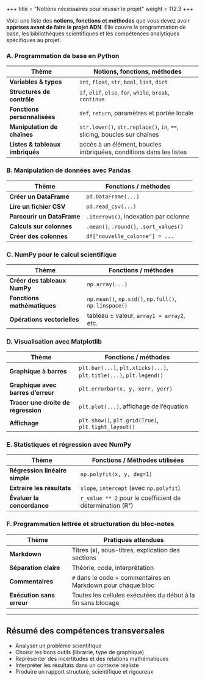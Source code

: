 +++
title = "Notions nécessaires pour réussir le projet"
weight = 112.3
+++

Voici une liste des **notions, fonctions et méthodes** que vous devez avoir **apprises avant de faire le projet ADN**. Elle couvre la programmation de base, les bibliothèques scientifiques et les compétences analytiques spécifiques au projet.



### A. Programmation de base en Python

| Thème                           | Notions, fonctions, méthodes                                             |
| ------------------------------- | ------------------------------------------------------------------------ |
| **Variables & types**           | `int`, `float`, `str`, `bool`, `list`, `dict`                            |
| **Structures de contrôle**      | `if`, `elif`, `else`, `for`, `while`, `break`, `continue`                |
| **Fonctions personnalisées**    | `def`, `return`, paramètres et portée locale                             |
| **Manipulation de chaînes**     | `str.lower()`, `str.replace()`, `in`, `==`, slicing, boucles sur chaînes |
| **Listes & tableaux imbriqués** | accès à un élément, boucles imbriquées, conditions dans les listes       |


### B. Manipulation de données avec Pandas

| Thème                      | Fonctions / méthodes                    |
| -------------------------- | --------------------------------------- |
| **Créer un DataFrame**     | `pd.DataFrame(...)`                     |
| **Lire un fichier CSV**    | `pd.read_csv(...)`                      |
| **Parcourir un DataFrame** | `.iterrows()`, indexation par colonne   |
| **Calculs sur colonnes**   | `.mean()`, `.round()`, `.sort_values()` |
| **Créer des colonnes**     | `df["nouvelle_colonne"] = ...`          |


### C. NumPy pour le calcul scientifique

| Thème                        | Fonctions / méthodes                                  |
| ---------------------------- | ----------------------------------------------------- |
| **Créer des tableaux NumPy** | `np.array(...)`                                       |
| **Fonctions mathématiques**  | `np.mean()`, `np.std()`, `np.full()`, `np.linspace()` |
| **Opérations vectorielles**  | tableau ± valeur, `array1 + array2`, etc.             |


### D. Visualisation avec Matplotlib

| Thème                               | Fonctions / méthodes                                                |
| ----------------------------------- | ------------------------------------------------------------------- |
| **Graphique à barres**              | `plt.bar(...)`, `plt.xticks(...)`, `plt.title(...)`, `plt.legend()` |
| **Graphique avec barres d’erreur**  | `plt.errorbar(x, y, xerr, yerr)`                                    |
| **Tracer une droite de régression** | `plt.plot(...)`, affichage de l’équation                            |
| **Affichage**                       | `plt.show()`, `plt.grid(True)`, `plt.tight_layout()`                |


### E. Statistiques et régression avec NumPy

| Thème                          | Fonctions / Méthodes utilisées                                   |
|-------------------------------|------------------------------------------------------------------|
| **Régression linéaire simple** | `np.polyfit(x, y, deg=1)`                                       |
| **Extraire les résultats**     | `slope`, `intercept` (avec `np.polyfit`)                                  |
| **Évaluer la concordance**     | `r_value ** 2` pour le coefficient de détermination (R²)         |


### F. Programmation lettrée et structuration du bloc-notes

| Thème                     | Pratiques attendues                                          |
| ------------------------- | ------------------------------------------------------------ |
| **Markdown**              | Titres (`#`), sous-titres, explication des sections          |
| **Séparation claire**     | Théorie, code, interprétation                                |
| **Commentaires**          | `#` dans le code + commentaires en Markdown pour chaque bloc |
| **Exécution sans erreur** | Toutes les cellules exécutées du début à la fin sans blocage |

---

## Résumé des compétences transversales

* Analyser un problème scientifique
* Choisir les bons outils (librairie, type de graphique)
* Représenter des incertitudes et des relations mathématiques
* Interpréter les résultats dans un contexte réaliste
* Produire un rapport structuré, scientifique et rigoureux

